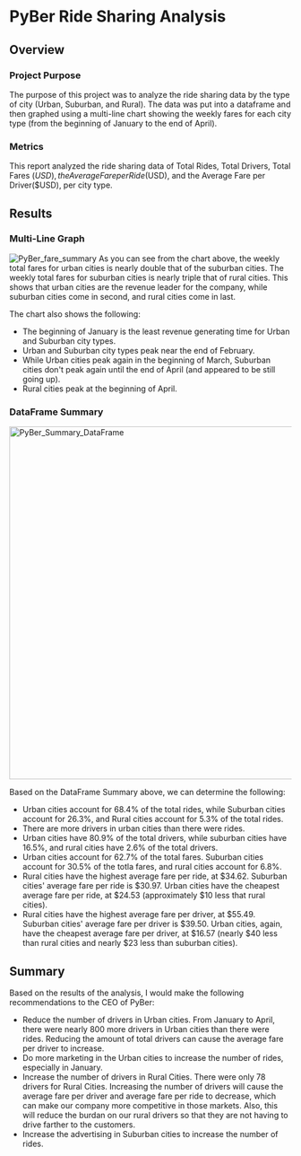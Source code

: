 # PyBer Ride Sharing Analysis

## Overview
### Project Purpose
The purpose of this project was to analyze the ride sharing data by the type of city (Urban, Suburban, and Rural).  The data was put into a dataframe and then graphed using a multi-line chart showing the weekly fares for each city type (from the beginning of January to the end of April).
### Metrics
This report analyzed the ride sharing data of Total Rides, Total Drivers, Total Fares ($USD), the Average Fare per Ride ($USD), and the Average Fare per Driver($USD), per city type.
## Results
### Multi-Line Graph
![PyBer_fare_summary](https://user-images.githubusercontent.com/99417460/162585042-10ebfbb1-ac4d-4c98-8903-bb2159a8ef24.png)
As you can see from the chart above, the weekly total fares for urban cities is nearly double that of the suburban cities.  The weekly total fares for suburban cities is nearly triple that of rural cities.  This shows that urban cities are the revenue leader for the company, while suburban cities come in second, and rural cities come in last.  

The chart also shows the following:
* The beginning of January is the least revenue generating time for Urban and Suburban city types.
* Urban and Suburban city types peak near the end of February.
* While Urban cities peak again in the beginning of March, Suburban cities don't peak again until the end of April (and appeared to be still going up).
* Rural cities peak at the beginning of April.

### DataFrame Summary
<img width="629" alt="PyBer_Summary_DataFrame" src="https://user-images.githubusercontent.com/99417460/162585712-ace2f2bb-fe5c-4ed0-a926-a5430d6b38ed.png">

Based on the DataFrame Summary above, we can determine the following:
* Urban cities account for 68.4% of the total rides, while Suburban cities account for 26.3%, and Rural cities account for 5.3% of the total rides.
* There are more drivers in urban cities than there were rides.  
* Urban cities have 80.9% of the total drivers, while suburban cities have 16.5%, and rural cities have 2.6% of the total drivers.
* Urban cities account for 62.7% of the total fares.  Suburban cities account for 30.5% of the totla fares, and rural cities account for 6.8%.
* Rural cities have the highest average fare per ride, at $34.62.  Suburban cities' average fare per ride is $30.97.  Urban cities have the cheapest average fare per ride, at $24.53 (approximately $10 less that rural cities).
* Rural cities have the highest average fare per driver, at $55.49.  Suburban cities' average fare per driver is $39.50.  Urban cities, again, have the cheapest average fare per driver, at $16.57 (nearly $40 less than rural cities and nearly $23 less than suburban cities).

## Summary
Based on the results of the analysis, I would make the following recommendations to the CEO of PyBer:
* Reduce the number of drivers in Urban cities.  From January to April, there were nearly 800 more drivers in Urban cities than there were rides.  Reducing the amount of total drivers can cause the average fare per driver to increase.
* Do more marketing in the Urban cities to increase the number of rides, especially in January.  
* Increase the number of drivers in Rural Cities.  There were only 78 drivers for Rural Cities.  Increasing the number of drivers will cause the average fare per driver and average fare per ride to decrease, which can make our company more competitive in those markets.  Also, this will reduce the burdan on our rural drivers so that they are not having to drive farther to the customers.
* Increase the advertising in Suburban cities to increase the number of rides.
